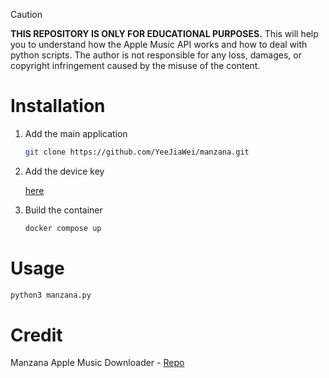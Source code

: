 > [!CAUTION]
> **THIS REPOSITORY IS ONLY FOR EDUCATIONAL PURPOSES.**
> This will help you to understand how the Apple Music API works and how to deal with python scripts.
> The author is not responsible for any loss, damages, or copyright infringement caused by the misuse of the content.



# Installation
1. Add the main application

    ```bash
    git clone https://github.com/YeeJiaWei/manzana.git
    ```
2. Add the device key

    [here](https://github.com/FreeL3CDM/FreeL3CDM)

3. Build the container

    ```bash
    docker compose up
    ```

# Usage
```bash
python3 manzana.py
```

# Credit
Manzana Apple Music Downloader - [Repo](https://github.com/dropcreations/Manzana-Apple-Music-Downloader)
